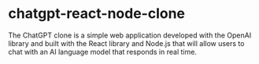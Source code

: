 # chatgpt-react-node-clone
The ChatGPT clone is a simple web application developed with the OpenAI library and built with the React library and Node.js that will allow users to chat with an AI language model that responds in real time.
